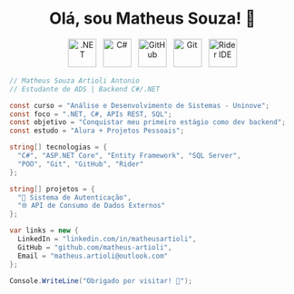 <h1 align="center">Olá, sou Matheus Souza! 👋</h1>

<p align="center">
  <img src="https://cdn.jsdelivr.net/gh/devicons/devicon/icons/dotnetcore/dotnetcore-original.svg" title=".NET" alt=".NET" width="50" height="50"/>
  &nbsp;
  <img src="https://cdn.jsdelivr.net/gh/devicons/devicon/icons/csharp/csharp-original.svg" title="C#" alt="C#" width="50" height="50"/>
  &nbsp;
  <img src="https://cdn.jsdelivr.net/gh/devicons/devicon/icons/github/github-original.svg" title="GitHub" alt="GitHub" width="50" height="50"/>
  &nbsp;
  <img src="https://cdn.jsdelivr.net/gh/devicons/devicon/icons/git/git-original.svg" title="Git" alt="Git" width="50" height="50"/>
  &nbsp;
  <img src="https://resources.jetbrains.com/storage/products/rider/img/meta/rider_logo_300x300.png" title="Rider" alt="Rider IDE" width="50" height="50"/>
</p>

```csharp
// Matheus Souza Artioli Antonio
// Estudante de ADS | Backend C#/.NET

const curso = "Análise e Desenvolvimento de Sistemas - Uninove";
const foco = ".NET, C#, APIs REST, SQL";
const objetivo = "Conquistar meu primeiro estágio como dev backend";
const estudo = "Alura + Projetos Pessoais";

string[] tecnologias = {
  "C#", "ASP.NET Core", "Entity Framework", "SQL Server",
  "POO", "Git", "GitHub", "Rider"
};

string[] projetos = {
  "🔐 Sistema de Autenticação",
  "🌐 API de Consumo de Dados Externos"
};

var links = new {
  LinkedIn = "linkedin.com/in/matheusartioli",
  GitHub = "github.com/matheus-artioli",
  Email = "matheus.artioli@outlook.com"
};

Console.WriteLine("Obrigado por visitar! 🚀");
